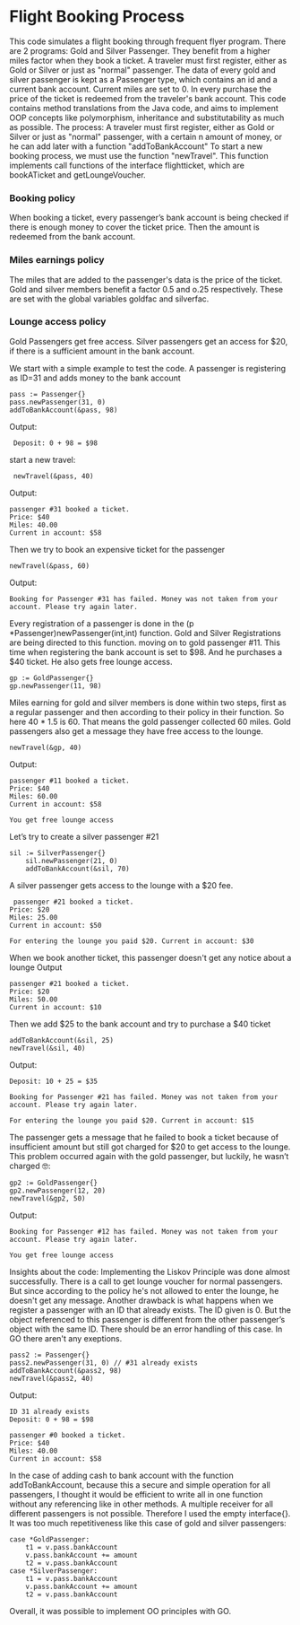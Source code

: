 # Flight Booking Process
This code simulates a flight booking through frequent flyer program. There are 2 programs: Gold and Silver Passenger. They benefit from a higher miles factor when they book a ticket. A traveler must first register, either as Gold or Silver or just as "normal" passenger. The data of every gold and silver passenger is kept as a Passenger type, which contains an id and a current bank account. Current miles are set to 0.
In every purchase the price of the ticket is redeemed from the traveler's bank account.
This code contains method translations from the Java code, and aims to implement OOP concepts like polymorphism, inheritance and substitutability as much as possible.
The process: A traveler must first register, either as Gold or Silver or just as "normal" passenger, with a certain n amount of money, or he can add later with a function "addToBankAccount"
To start a new booking process, we must use the function "newTravel". This function implements call functions of the interface flightticket, which are bookATicket and getLoungeVoucher.


### Booking policy
When booking a ticket, every passenger’s bank account is being checked if there is enough money to cover the ticket price. Then the amount is redeemed from the bank account.

### Miles earnings policy
The miles that are added to the passenger's data is the price of the ticket.
Gold and silver members benefit a factor 0.5 and o.25 respectively. These are set with the global variables goldfac and silverfac.


### Lounge access policy
Gold Passengers get free access.
Silver passengers get an access for $20, if there is a sufficient amount in the bank account.



We start with a simple example to test the code.
A passenger is registering as ID=31 and adds money to the bank account

``` 
pass := Passenger{} 
pass.newPassenger(31, 0) 
addToBankAccount(&pass, 98)
``` 



Output:
``` 
 Deposit: 0 + 98 = $98 
``` 
start a new travel:
``` 
 newTravel(&pass, 40)
``` 

Output:

``` 
passenger #31 booked a ticket. 
Price: $40 
Miles: 40.00 
Current in account: $58 
``` 

Then we try to book an expensive ticket for the passenger
``` 
newTravel(&pass, 60)
``` 

Output:
``` 
Booking for Passenger #31 has failed. Money was not taken from your account. Please try again later.
``` 
Every registration of a passenger is done in the (p *Passenger)newPassenger(int,int) function. Gold and Silver Registrations are being directed to this function.
moving on to gold passenger #11. This time when registering the bank account is set to $98. And he purchases a $40 ticket. He also gets free lounge access.
``` 
gp := GoldPassenger{}
gp.newPassenger(11, 98)
``` 
Miles earning for gold and silver members is done within two steps, first as a regular passenger and then according to their policy in their function.
So here 40 * 1.5 is 60. That means the gold passenger collected 60 miles.
Gold passengers also get a message they have free access to the lounge.

``` 
newTravel(&gp, 40)
``` 

Output:
``` 
passenger #11 booked a ticket.
Price: $40
Miles: 60.00
Current in account: $58

You get free lounge access
``` 


Let’s try to create a silver passenger #21
``` 
sil := SilverPassenger{}
	sil.newPassenger(21, 0)
	addToBankAccount(&sil, 70)
``` 
A silver passenger gets access to the lounge with a $20 fee. 
``` 
 passenger #21 booked a ticket.
Price: $20
Miles: 25.00
Current in account: $50

For entering the lounge you paid $20. Current in account: $30
``` 



When we book another ticket, this passenger doesn't get any notice about a lounge
Output
``` 
passenger #21 booked a ticket.
Price: $20
Miles: 50.00
Current in account: $10
``` 
Then we add $25 to the bank account and try to purchase a $40 ticket

``` 
addToBankAccount(&sil, 25)
newTravel(&sil, 40)
``` 
Output:
``` 
Deposit: 10 + 25 = $35

Booking for Passenger #21 has failed. Money was not taken from your account. Please try again later.

For entering the lounge you paid $20. Current in account: $15
``` 

The passenger gets a message that he failed to book a ticket because of insufficient amount but still got charged for $20 to get access to the lounge.
This problem occurred again with the gold passenger, but luckily, he wasn’t charged 🤓:

``` 
gp2 := GoldPassenger{}
gp2.newPassenger(12, 20)
newTravel(&gp2, 50)
```
Output:
``` 
Booking for Passenger #12 has failed. Money was not taken from your account. Please try again later.

You get free lounge access
``` 
Insights about the code:
Implementing the Liskov Principle was done almost successfully. There is a call to get lounge voucher for normal passengers. But since according to the policy he's not allowed to enter the lounge, he doesn't get any message.
Another drawback is what happens when we register a passenger with an ID that already exists. The ID given is 0. But the object referenced to this passenger is different from the other passenger’s object with the same ID. There should be an error handling of this case. In GO there aren't any exeptions.


```
pass2 := Passenger{}
pass2.newPassenger(31, 0) // #31 already exists
addToBankAccount(&pass2, 98)
newTravel(&pass2, 40)
```
Output:

```  
ID 31 already exists
Deposit: 0 + 98 = $98

passenger #0 booked a ticket.
Price: $40
Miles: 40.00
Current in account: $58

```

In the case of adding cash to bank account with the function addToBankAccount, because this a secure and simple operation for all passengers, I thought it would be efficient to write all in one function without any referencing like in other methods.
A multiple receiver for all different passengers is not possible. Therefore I used the empty interface{}.
It was too much repetitiveness like this case of gold and silver passengers:

```
case *GoldPassenger:
    t1 = v.pass.bankAccount
    v.pass.bankAccount += amount
    t2 = v.pass.bankAccount
case *SilverPassenger:
    t1 = v.pass.bankAccount
    v.pass.bankAccount += amount
    t2 = v.pass.bankAccount
```
Overall, it was possible to implement OO principles with GO.

